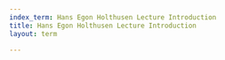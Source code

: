 ```yaml
---
index_term: Hans Egon Holthusen Lecture Introduction
title: Hans Egon Holthusen Lecture Introduction
layout: term

---
```

